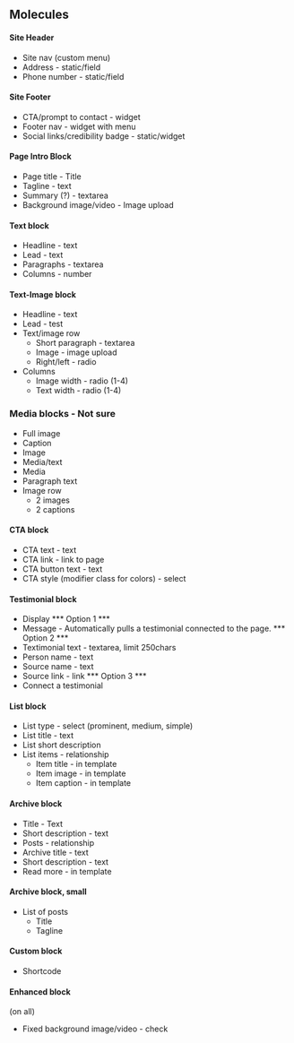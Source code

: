 ## Molecules


#### Site Header

- Site nav (custom menu)
- Address - static/field
- Phone number - static/field


#### Site Footer

- CTA/prompt to contact - widget
- Footer nav - widget with menu
- Social links/credibility badge - static/widget


#### Page Intro Block

- Page title - Title
- Tagline - text
- Summary (?) - textarea
- Background image/video - Image upload


#### Text block
	
- Headline - text
- Lead - text
- Paragraphs - textarea
- Columns - number


#### Text-Image block
	
- Headline - text
- Lead - test
- Text/image row
	- Short paragraph - textarea
	- Image - image upload
	- Right/left - radio
- Columns
	- Image width - radio (1-4)
	- Text width - radio (1-4)


### Media blocks - Not sure

- Full image
- Caption 
- Image
- Media/text
- Media
- Paragraph text
- Image row
	- 2 images
	- 2 captions


#### CTA block

- CTA text - text
- CTA link - link to page
- CTA button text - text
- CTA style (modifier class for colors) - select


#### Testimonial block

- Display
*** Option 1 ***
- Message - Automatically pulls a testimonial connected to the page.
*** Option 2 ***
- Textimonial text - textarea, limit 250chars
- Person name - text
- Source name - text
- Source link - link
*** Option 3 ***
- Connect a testimonial


#### List block

- List type - select (prominent, medium, simple)
- List title - text
- List short description
- List items - relationship
	- Item title - in template
	- Item image - in template
	- Item caption - in template


#### Archive block

- Title - Text
- Short description - text
- Posts - relationship
- Archive title - text
- Short description - text
- Read more - in template


#### Archive block, small

- List of posts
	- Title
	- Tagline


#### Custom block

- Shortcode


#### Enhanced block

 (on all)
- Fixed background image/video - check
